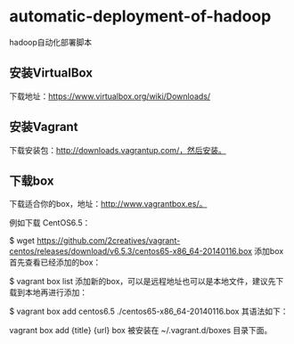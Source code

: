 # automatic-deployment-of-hadoop
hadoop自动化部署脚本

## 安装VirtualBox
下载地址：https://www.virtualbox.org/wiki/Downloads/

## 安装Vagrant
下载安装包：http://downloads.vagrantup.com/，然后安装。

## 下载box
下载适合你的box，地址：http://www.vagrantbox.es/。

例如下载 CentOS6.5：

$ wget https://github.com/2creatives/vagrant-centos/releases/download/v6.5.3/centos65-x86_64-20140116.box
添加box
首先查看已经添加的box：

$ vagrant box list
添加新的box，可以是远程地址也可以是本地文件，建议先下载到本地再进行添加：

$ vagrant box add centos6.5 ./centos65-x86_64-20140116.box
其语法如下：

vagrant box add {title} {url}
box 被安装在 ~/.vagrant.d/boxes 目录下面。